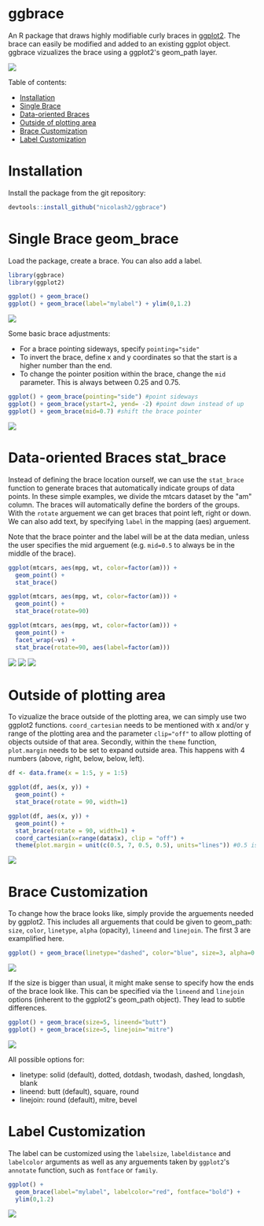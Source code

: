 # ggbrace

An R package that draws highly modifiable curly braces in [ggplot2](https://ggplot2.tidyverse.org/). The brace can easily be modified and added to an existing ggplot object. ggbrace vizualizes the brace using a ggplot2's geom_path layer.

<img src="readme_files/statbrace4.png"/>

Table of contents:

- [Installation](#Installation)
- [Single Brace](#Single-Brace-geom_brace)
- [Data-oriented Braces](#Data-oriented-Braces-stat_brace)
- [Outside of plotting area](#Outside-of-plotting-area)
- [Brace Customization](#Brace-Customization)
- [Label Customization](#Label-Customization)

# Installation
Install the package from the git repository:
``` r
devtools::install_github("nicolash2/ggbrace")
```

# Single Brace geom_brace
Load the package, create a brace. You can also add a label.
``` r
library(ggbrace)
library(ggplot2)

ggplot() + geom_brace()
ggplot() + geom_brace(label="mylabel") + ylim(0,1.2)
```

<img src="readme_files/up_and_uplabel.png"/>

Some basic brace adjustments:

- For a brace pointing sideways, specify `pointing="side"`
- To invert the brace, define x and y coordinates so that the start is a higher number than the end.
- To change the pointer position within the brace, change the `mid` parameter. This is always between 0.25 and 0.75.
``` r
ggplot() + geom_brace(pointing="side") #point sideways
ggplot() + geom_brace(ystart=2, yend= -2) #point down instead of up
ggplot() + geom_brace(mid=0.7) #shift the brace pointer
```
<img src="readme_files/default_braces.png"/>

# Data-oriented Braces stat_brace

Instead of defining the brace location ourself, we can use the `stat_brace` function to generate braces that automatically indicate groups of data points. In these simple examples, we divide the mtcars dataset by the "am" column. The braces will automatically define the borders of the groups. With the `rotate` arguement we can get braces that point left, right or down. We can also add text, by specifying `label` in the mapping (aes) arguement.

Note that the brace pointer and the label will be at the data median, unless the user specifies the mid arguement (e.g. `mid=0.5` to always be in the middle of the brace).

``` r
ggplot(mtcars, aes(mpg, wt, color=factor(am))) + 
  geom_point() +
  stat_brace()

ggplot(mtcars, aes(mpg, wt, color=factor(am))) + 
  geom_point() +
  stat_brace(rotate=90)

ggplot(mtcars, aes(mpg, wt, color=factor(am))) + 
  geom_point() + 
  facet_wrap(~vs) + 
  stat_brace(rotate=90, aes(label=factor(am)))
```

<img src="readme_files/statbrace1.png"/>
<img src="readme_files/statbrace2.png"/>
<img src="readme_files/statbrace3.png"/>

# Outside of plotting area

To vizualize the brace outside of the plotting area, we can simply use two ggplot2 functions. `coord_cartesian` needs to be mentioned with x and/or y range of the plotting area and the parameter `clip="off"` to allow plotting of objects outside of that area. Secondly, within the `theme` function, `plot.margin` needs to be set to expand outside area. This happens with 4 numbers (above, right, below, below, left).
```r
df <- data.frame(x = 1:5, y = 1:5)     

ggplot(df, aes(x, y)) +
  geom_point() +
  stat_brace(rotate = 90, width=1)

ggplot(df, aes(x, y)) +
  geom_point() +
  stat_brace(rotate = 90, width=1) +
  coord_cartesian(x=range(data$x), clip = "off") +
  theme(plot.margin = unit(c(0.5, 7, 0.5, 0.5), units="lines")) #0.5 is roughly equal to the default. Most importantly, we set the space to the right to 7.
```
<img src="readme_files/brace_outside.png"/>

# Brace Customization

To change how the brace looks like, simply provide the arguements needed by ggplot2. This includes all arguements that could be given to geom_path: `size`, `color`, `linetype`, `alpha` (opacity), `lineend` and `linejoin`. The first 3 are examplified here.

``` r
ggplot() + geom_brace(linetype="dashed", color="blue", size=3, alpha=0.6)
```
<img src="readme_files/parameters.png"/>

If the size is bigger than usual, it might make sense to specify how the ends of the brace look like. This can be specified via the `lineend` and `linejoin` options (inherent to the ggplot2's geom_path object). They lead to subtle differences.

``` r
ggplot() + geom_brace(size=5, lineend="butt")
ggplot() + geom_brace(size=5, linejoin="mitre")
```
<img src="readme_files/parameters2.png"/>

All possible options for:
- linetype: solid (default), dotted, dotdash, twodash, dashed, longdash, blank
- lineend: butt (default), square, round
- linejoin: round (default), mitre, bevel

# Label Customization

The label can be customized using the `labelsize`, `labeldistance` and `labelcolor` arguments as well as any arguements taken by `ggplot2`'s `annotate` function, such as `fontface` or `family`.

``` r
ggplot() + 
  geom_brace(label="mylabel", labelcolor="red", fontface="bold") + 
  ylim(0,1.2)
```

<img src="readme_files/custom_text.png"/>

